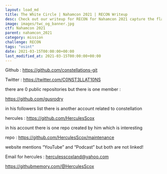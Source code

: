 ```yaml
---
layout: load_md
title: The White Circle | Nahamcon 2021 | RECON Writeup
desc: Check out our writeup for RECON for Nahamcon 2021 capture the flag competition.
image: images/twc_og_banner.jpg
ctf: Nahamcon 2021
parent: nahamcon_2021
category: mission
challenge: RECON
tags: "osint"
date: 2021-03-15T00:00:00+00:00
last_modified_at: 2021-03-15T00:00:00+00:00
---
```




Github : https://github.com/constellations-git

Twitter : https://twitter.com/C0NST3LLAT10NS

there are 0 public repositories but there is one member :

https://github.com/gusrodry

in his followers list there is another account related to constellation

hercules : https://github.com/HerculesScox

in his account there is one repo created by him which is interesting

repo : https://github.com/HerculesScox/maintenance

website mentions “YouTube” and “Podcast” but both are not linked!

Email for hercules : herculesscoxland@yahoo.com

https://githubmemory.com/@HerculesScox

